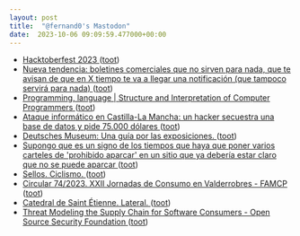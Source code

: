 ```yaml
---
layout: post
title:  "@fernand0's Mastodon"
date:  2023-10-06 09:09:59.477000+00:00
---
```

*  [Hacktoberfest 2023 ](https://hacktoberfest.co) ([toot](https://mastodon.social/@fernand0/111187289668184018))
*  [Nueva tendencia: boletines comerciales que no sirven para nada, que te avisan de que en X tiempo te va a llegar una notificación (que tampoco servirá para nada) ](https://mastodon.social/@fernand0/111187231305103450) ([toot](https://mastodon.social/@fernand0/111187231305103450))
*  [
Programming, language \| Structure and Interpretation of Computer Programmers	 ](https://www.sicpers.info/2023/10/programming-language) ([toot](https://mastodon.social/@fernand0/111187145192256031))
*  [Ataque informático en Castilla-La Mancha: un hacker secuestra una base de datos y pide 75.000 dólares ](https://www.vozpopuli.com/espana/policia-ataque-informatico-castilla-mancha.htm) ([toot](https://mastodon.social/@fernand0/111186870280666377))
*  [Deutsches Museum: Una guía por las exposiciones. ](https://fotografiasenmovimiento.wordpress.com/2023/10/05/deutsches-museum-guide-through-the-collections) ([toot](https://mastodon.social/@fernand0/111186851633045223))
*  [Supongo que es un signo de los tiempos que haya que poner varios carteles de &#39;prohibido aparcar&#39; en un sitio que ya debería estar claro que no se puede aparcar ](https://mastodon.social/@fernand0/111186837995311814) ([toot](https://mastodon.social/@fernand0/111186837995311814))
*  [Sellos. Ciclismo. ](https://avecesunafoto.wordpress.com/2023/10/05/sellos-ciclismo) ([toot](https://mastodon.social/@fernand0/111183605794324310))
*  [Circular 74/2023. XXII Jornadas de Consumo en Valderrobres - FAMCP ](https://www.famcp.es/circular-74-2023-xxii-jornadas-de-consumo-en-valderrobres) ([toot](https://mastodon.social/@fernand0/111183578423279649))
*  [Catedral de Saint Étienne. Lateral. ](https://www.flickr.com/photos/fernand0/53236768468) ([toot](https://mastodon.social/@fernand0/111183541721137928))
*  [Threat Modeling the Supply Chain for Software Consumers - Open Source Security Foundation ](https://openssf.org/blog/2023/09/27/threat-modeling-the-supply-chain-for-software-consumers) ([toot](https://mastodon.social/@fernand0/111183280107199545))
